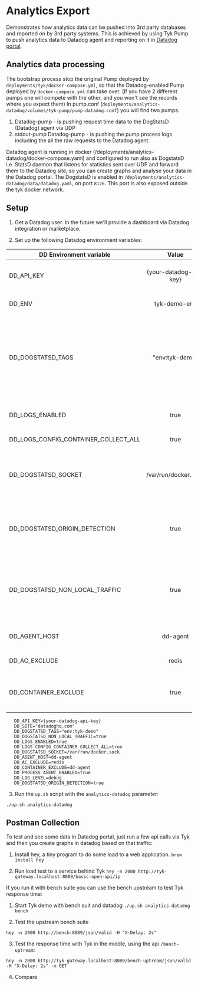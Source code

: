 # Analytics Export

Demonstrates how analytics data can be pushed into 3rd party databases and reported on by 3rd party systems. 
This is achieved by using Tyk Pump to push analytics data to Datadog agent and reporting on it in 
[Datadog portal](https://app.datadoghq.com/infrastructure/map).

## Analytics data processing

The bootstrap process stop the original Pump deployed by `deployments/tyk/docker-compose.yml`, so that the Datadog-enabled Pump deployed by `docker-compose.yml` can take over.
(If you have 2 different pumps one will compete with the other, and you won't see the records where you expect them)
In pump.conf (`deployments/analytics-datadog/volumes/tyk-pump/pump-datadog.conf`) you will find two pumps:
1. Datadog-pump - is pushing request time data to the DogStatsD (Datadog) agent via UDP
2. stdout-pump Datadog-pump - is pushing the pump process logs including the all the raw requests to the Datadog agent.

Datadog agent is running in docker (/deployments/analytics-datadog/docker-compose.yaml) and configured to run also as 
DogstatsD i.e. StatsD daemon that listens for statistics sent over UDP and forward them to the Datadog site, so you can
create graphs and analyse your data in the Datadog portal.
The DogstatsD is enabled in `/deployments/analytics-datadog/data/datadog.yaml`, on port `8126`. This port is also exposed 
outside the tyk docker network. 

## Setup

1. Get a Datadog user. 
   In the future we'll provide a dashboard via Datadog integration or marketplace.

2. Set up the following Datadog environment variables:

| DD Environment variable   |  Value           | Description |
|---------------------------|:-------------:|------:|
| DD_API_KEY | {your-datadog-api-key} | For the DD agent to connect the DD portal |
| DD_ENV |    tyk-demo-env   |   To set environment name |
| DD_DOGSTATSD_TAGS | "env:tyk-demo" |  Additional tags to append to all metrics, events, and service checks received by this DogStatsD server |
| DD_LOGS_ENABLED | true | For the DD agent to enable logs collection |
| DD_LOGS_CONFIG_CONTAINER_COLLECT_ALL | true | To skip the DD logs |
| DD_DOGSTATSD_SOCKET | /var/run/docker.sock | Path to the Unix socket to listen to.  Docker compose mounts this path |
| DD_DOGSTATSD_ORIGIN_DETECTION | true | Enable container detection and tagging for unix socket metrics |
| DD_DOGSTATSD_NON_LOCAL_TRAFFIC | true | Listen to DogStatsD packets from other containers (required to send custom metrics) |
| DD_AGENT_HOST | dd-agent | Name of the agent host in docker |
| DD_AC_EXCLUDE | redis | To exclude DD redis checks |
| DD_CONTAINER_EXCLUDE | true | To exclude docker checks for the DD agent|

```
   DD_API_KEY={your-datadog-api-key}
   DD_SITE="datadoghq.com"
   DD_DOGSTATSD_TAGS="env:tyk-demo"
   DD_DOGSTATSD_NON_LOCAL_TRAFFIC=true
   DD_LOGS_ENABLED=true
   DD_LOGS_CONFIG_CONTAINER_COLLECT_ALL=true
   DD_DOGSTATSD_SOCKET=/var/run/docker.sock
   DD_AGENT_HOST=dd-agent
   DD_AC_EXCLUDE=redis
   DD_CONTAINER_EXCLUDE=dd-agent
   DD_PROCESS_AGENT_ENABLED=true
   DD_LOG_LEVEL=debug
   DD_DOGSTATSD_ORIGIN_DETECTION=true
```

3. Run the `up.sh` script with the `analytics-datadog` parameter:

```
./up.sh analytics-datadog
```

## Postman Collection

To test and see some data in Datadog portal, just run a few api calls via Tyk and then you create graphs in datadog based on 
that traffic:

1. Install hey, a tiny program to do some load to a web application.
`brew install hey`

2. Run load test to a service behind Tyk
`hey -n 2000 http://tyk-gateway.localhost:8080/basic-open-api/ip`


If you run it with bench suite you can use the bench upstream to test Tyk response time:

1. Start Tyk demo with bench suit and datadog
`./up.sh analytics-datadog bench`

2. Test the upstream bench suite
```
hey -n 2000 http://bench:8889/json/valid -H "X-Delay: 2s"
```

3. Test the response time with Tyk in the middle, using the api `/bench-uptream`:
```
hey -n 2000 http://tyk-gateway.localhost:8080/bench-uptream/json/valid -H "X-Delay: 2s" -m GET
```

4. Compare
